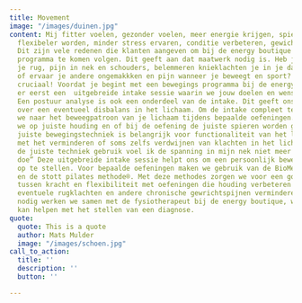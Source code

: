 ```yaml
---
title: Movement
image: "/images/duinen.jpg"
content: Mij fitter voelen, gezonder voelen, meer energie krijgen, spieren opbouwen,
  flexibeler worden, minder stress ervaren, conditie verbeteren, gewicht verliezen.
  Dit zijn vele redenen die klanten aangeven om bij de energy boutique een trainings
  programma te komen volgen. Dit geeft aan dat maatwerk nodig is. Heb je last van
  je rug, pijn in nek en schouders, belemmeren knieklachten je in je dagelijkse activiteiten
  of ervaar je andere ongemakkken en pijn wanneer je beweegt en sport? Dit maakt maatwerk
  cruciaal! Voordat je begint met een bewegings programma bij de energy boutique is
  er eerst een  uitgebreide intake sessie waarin we jouw doelen en wensen bespreken.
  Een postuur analyse is ook een onderdeel van de intake. Dit geeft ons veel informatie
  over een eventueel disbalans in het lichaam. Om de intake compleet te maken kijken
  we naar het beweegpatroon van je lichaam tijdens bepaalde oefeningen. Hierbij letten
  we op juiste houding en of bij de oefening de juiste spieren worden gebruikt. De
  juiste bewegingstechniek is belangrijk voor functionaliteit van het lichaam en helpt
  met het verminderen of soms zelfs verdwijnen van klachten in het lichaam. ”nu ik
  de juiste techniek gebruik voel ik de spanning in mijn nek niet meer  als ik buikspieroefeningen
  doe” Deze uitgebreide intake sessie helpt ons om een persoonlijk bewegings programma
  op te stellen. Voor bepaalde oefeningen maken we gebruik van de BioMechanics methode®
  en de stott pilates methode®. Met deze methodes zorgen we voor een goede balans
  tussen kracht en flexibiliteit met oefeningen die houding verbeteren en waarmee
  eventuele rugklachten en andere chronische gewrichtspijnen verminderen.  Indien
  nodig werken we samen met de fysiotherapeut bij de energy boutique, www.onderhandenfysiotherapie.nl  die
  kan helpen met het stellen van een diagnose.
quote:
  quote: This is a quote
  author: Mats Mulder
  image: "/images/schoen.jpg"
call_to_action:
  title: ''
  description: ''
  button: ''

---
```

